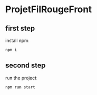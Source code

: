 # ProjetFilRougeFront

## first step

install npm:
```
npm i
```
## second step

run the project:
```
npm run start
```
